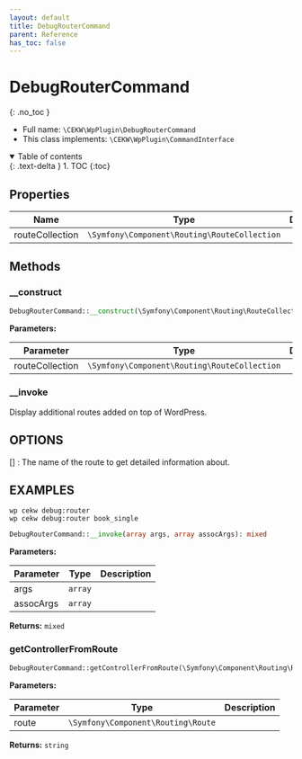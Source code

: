 ```yaml
---
layout: default
title: DebugRouterCommand
parent: Reference
has_toc: false
---
```


# DebugRouterCommand
{: .no_toc }





* Full name: `\CEKW\WpPlugin\DebugRouterCommand`
* This class implements: `\CEKW\WpPlugin\CommandInterface`


<details open markdown="block">
  <summary>
    Table of contents
  </summary>
  {: .text-delta }
1. TOC
{:toc}
</details>


## Properties

| Name | Type | Description |
|------|------|-------------|
| routeCollection | `\Symfony\Component\Routing\RouteCollection` |   |

## Methods
### __construct 




```php
DebugRouterCommand::__construct(\Symfony\Component\Routing\RouteCollection routeCollection)
```


**Parameters:**

| Parameter | Type | Description |
|-----------|------|-------------|
| routeCollection | `\Symfony\Component\Routing\RouteCollection` |  |



### __invoke 
Display additional routes added on top of WordPress.

## OPTIONS

[<name>]
: The name of the route to get detailed information about.

## EXAMPLES

    wp cekw debug:router
    wp cekw debug:router book_single

```php
DebugRouterCommand::__invoke(array args, array assocArgs): mixed
```


**Parameters:**

| Parameter | Type | Description |
|-----------|------|-------------|
| args | `array` |  |
| assocArgs | `array` |  |


**Returns:** `mixed` 
### getControllerFromRoute 




```php
DebugRouterCommand::getControllerFromRoute(\Symfony\Component\Routing\Route route): string
```


**Parameters:**

| Parameter | Type | Description |
|-----------|------|-------------|
| route | `\Symfony\Component\Routing\Route` |  |


**Returns:** `string` 
